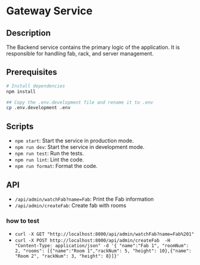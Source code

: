 # Gateway Service

## Description

The Backend service contains the primary logic of the application. It is responsible for handling fab, rack, and server management. 

## Prerequisites

```bash
# Install dependencies
npm install

## Copy the .env.development file and rename it to .env
cp .env.development .env
```

## Scripts

- `npm start`: Start the service in production mode.
- `npm run dev`: Start the service in development mode.
- `npm run test`: Run the tests.
- `npm run lint`: Lint the code.
- `npm run format`: Format the code.


## API


- `/api/admin/watchFab?name=Fab`: Print the Fab information
- `/api/admin/createFab`: Create fab with rooms

### how to test 


- `curl -X GET "http://localhost:8000/api/admin/watchFab?name=Fab%201"`
- `curl -X POST http://localhost:8000/api/admin/createFab  -H "Content-Type: application/json" -d '{ "name":"Fab 1", "roomNum": 2, "rooms": [{"name":"Room 1","rackNum": 5, "height": 10},{"name": "Room 2", "rackNum": 3, "height": 8}]}'`